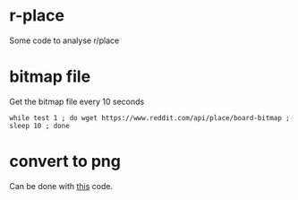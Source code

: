 # r-place
Some code to analyse r/place

# bitmap file

Get the bitmap file every 10 seconds

```shell
while test 1 ; do wget https://www.reddit.com/api/place/board-bitmap ; sleep 10 ; done
```
# convert to png

Can be done with [this](https://github.com/trosh/rplace/blob/master/rplacelapse.py) code.
